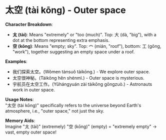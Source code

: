 # **太空 (tài kōng) - Outer space**

**Character Breakdown**:  
- **太 (tài)**: Means "extremely" or "too (much)". Top: 大 (dà, "big"), with a dot at the bottom representing extra emphasis.  
- **空 (kōng)**: Means "empty; sky". Top: 宀 (mián, "roof"), bottom: 工 (gōng, "work"), together suggesting an empty space under a roof.

**Examples**:  
- 我们探索太空。(Wǒmen tànsuǒ tàikōng.) - We explore outer space.  
- 太空很神秘。(Tàikōng hěn shénmì.) - Outer space is mysterious.  
- 宇航员在太空工作。(Yǔhángyuán zài tàikōng gōngzuò.) - Astronauts work in outer space.

**Usage Notes**:  
"太空 (tài kōng)" specifically refers to the universe beyond Earth's atmosphere, i.e., "outer space," not just the sky.

**Memory Aids**:  
Imagine "太 (tài)" (extremely) "空 (kōng)" (empty) = "extremely empty" → vast, empty outer space!